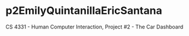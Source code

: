 # p2EmilyQuintanillaEricSantana
CS 4331 - Human Computer Interaction, Project #2 - The Car Dashboard
